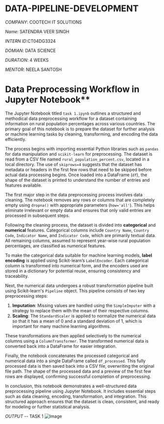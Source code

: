 # DATA-PIPELINE-DEVELOPMENT
*COMPANY*: COOTECH IT SOLUTIONS

*Name*: SATENDRA VEER SINGH

*INTERN ID*:CT04DG3324

*DOMIAN*: DATA SCIENCE

*DURATION*: 4 WEEKS

*MENTOR*: NEELA SANTOSH





# Data Preprocessing Workflow in Jupyter Notebook**

The Jupyter Notebook titled `task 1.ipynb` outlines a structured and methodical data preprocessing workflow for a dataset containing information on rural population percentages across various countries. The primary goal of this notebook is to prepare the dataset for further analysis or machine learning tasks by cleaning, transforming, and encoding the data efficiently.

The process begins with importing essential Python libraries such as `pandas` for data manipulation and `scikit-learn` for preprocessing. The dataset is read from a CSV file named `rural_population_percent.csv`, located in a local directory. The use of `skiprows=4` suggests that the dataset has metadata or headers in the first few rows that need to be skipped before actual data processing begins. Once loaded into a DataFrame (`df`), the shape of the dataset is printed to understand the number of entries and features available.

The first major step in the data preprocessing process involves data cleaning. The notebook removes any rows or columns that are completely empty using `dropna()` with appropriate parameters (`how='all'`). This helps eliminate irrelevant or empty data and ensures that only valid entries are processed in subsequent steps.

Following the cleaning process, the dataset is divided into **categorical** and **numerical** features. Categorical columns include `Country Name`, `Country Code`, `Indicator Name`, and `Indicator Code`, which are primarily textual data. All remaining columns, assumed to represent year-wise rural population percentages, are classified as numerical features.

To make the categorical data suitable for machine learning models, **label encoding** is applied using Scikit-learn’s `LabelEncoder`. Each categorical column is transformed into numerical form, and the encoders used are stored in a dictionary for potential reuse, ensuring consistency and traceability.

Next, the numerical data undergoes a robust transformation pipeline built using Scikit-learn's `Pipeline` object. This pipeline consists of two key preprocessing steps:

1. **Imputation**: Missing values are handled using the `SimpleImputer` with a strategy to replace them with the mean of their respective columns.
2. **Scaling**: The `StandardScaler` is applied to normalize the numerical data so that it has a mean of 0 and a standard deviation of 1, which is important for many machine learning algorithms.

These transformations are then applied selectively to the numerical columns using a `ColumnTransformer`. The transformed numerical data is converted back into a DataFrame for easier integration.

Finally, the notebook concatenates the processed categorical and numerical data into a single DataFrame called `df_processed`. This fully processed data is then saved back into a CSV file, overwriting the original file path. The shape of the processed data and a preview of the first few rows are displayed, confirming successful completion of preprocessing.

In conclusion, this notebook demonstrates a well-structured data preprocessing pipeline using Jupyter Notebook. It includes essential steps such as data cleaning, encoding, transformation, and integration. This structured approach ensures that the dataset is clean, consistent, and ready for modeling or further statistical analysis.


*OUTPUT* -- TASK 1
![Image](https://github.com/user-attachments/assets/4c99cd9d-0611-45bd-a732-4527f1f75c10)




